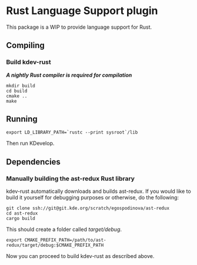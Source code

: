 # Rust Language Support plugin

This package is a WIP to provide language support for Rust.

## Compiling

### Build kdev-rust

***A nightly Rust compiler is required for compilation***

```
mkdir build
cd build
cmake ..
make
```

## Running

```
export LD_LIBRARY_PATH=`rustc --print sysroot`/lib
```

Then run KDevelop.

## Dependencies

### Manually building the ast-redux Rust library

kdev-rust automatically downloads and builds ast-redux. If you would like to
build it yourself for debugging purposes or otherwise, do the following:

```
git clone ssh://git@git.kde.org/scratch/egospodinova/ast-redux
cd ast-redux
cargo build
```

This should create a folder called *target/debug*.

```
export CMAKE_PREFIX_PATH=/path/to/ast-redux/target/debug:$CMAKE_PREFIX_PATH
```

Now you can proceed to build kdev-rust as described above.
